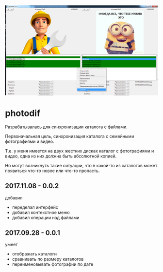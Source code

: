 ![version_0.0.2](screen_0.0.2.png)

# photodif

Разрабатывалась для синхронизации каталога с файлами.

Первоначальная цель, синхронизация каталога с семейными фотографиями и видео.

Т.е. у меня имеется на двух жестких дисках каталог с фотографиями и видео, одна из них должна быть абсолютной копией. 

Но могут возникнуть такие ситуации, что в какой-то из каталогов может появиться что-то новое или что-то пропасть.

## 2017.11.08 - 0.0.2

добавил

* переделал интерфейс
* добавил контекстное меню
* добавил операции над файлами

## 2017.09.28 - 0.0.1

умеет

* отображать каталоги
* сравнивать по размеру каталогов 
* переименовывать фотографии по дате